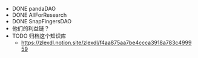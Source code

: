 - DONE pandaDAO
- DONE AllForResearch
- DONE SnapFingersDAO
- 他们的利益链？
- TODO 归档这个知识库
	- https://zlexdl.notion.site/zlexdl/f4aa875aa7be4ccca3918a783c499959